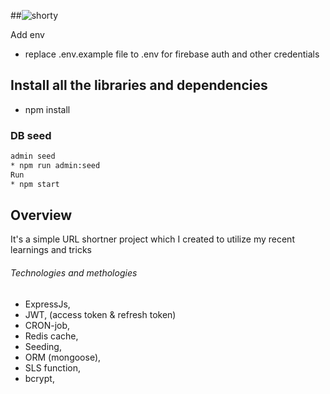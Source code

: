 ##![shorty](https://github.com/Nabil71-dev/shortyURL-server/assets/69987319/4719be25-8e6d-4f16-b0ed-66d557d1db6e)

 Add env
* replace .env.example file to .env for firebase auth and other credentials

## Install all the libraries and dependencies 
* npm install

### DB seed
```bash
admin seed
* npm run admin:seed
Run 
* npm start
```

## Overview
It's a simple URL shortner project which I created to utilize my recent learnings and tricks
###### Technologies and methologies
* ExpressJs,
* JWT, (access token & refresh token)
* CRON-job, 
* Redis cache, 
* Seeding, 
* ORM (mongoose), 
* SLS function, 
* bcrypt, 


